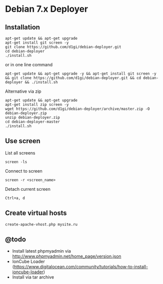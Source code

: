 Debian 7.x Deployer
===================

Installation
------------

```
apt-get update && apt-get upgrade
apt-get install git screen -y
git clone https://github.com/d1gi/debian-deployer.git
cd debian-deployer
./install.sh
```

or in one line command

```
apt-get update && apt-get upgrade -y && apt-get install git screen -y && git clone https://github.com/d1gi/debian-deployer.git && cd debian-deployer && ./install.sh
```

Alternative via zip

```
apt-get update && apt-get upgrade
apt-get install zip screen -y
wget https://github.com/d1gi/debian-deployer/archive/master.zip -O debian-deployer.zip
unzip debian-deployer.zip
cd debian-deployer-master
./install.sh
```

Use screen
----------

List all screens

```
screen -ls
```

Connect to screen

```
screen -r <screen_name>
```

Detach current screen
```
Ctrl+a, d
```

Create virtual hosts
--------------------

```
create-apache-vhost.php mysite.ru
```

@todo
-----

 *  Install latest phpmyadmin via http://www.phpmyadmin.net/home_page/version.json
 *  IonCube Loader (https://www.digitalocean.com/community/tutorials/how-to-install-ioncube-loader)
 *  Install via tar archive
